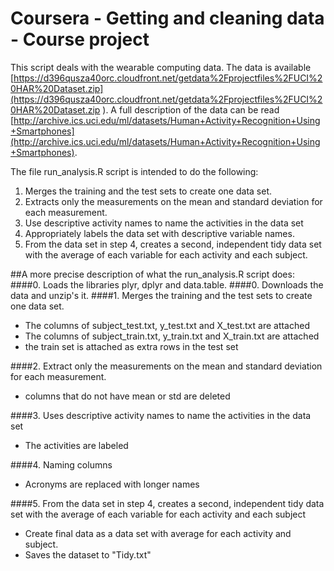# Coursera - Getting and cleaning data - Course project

This script deals with the wearable computing data. The data is available  [https://d396qusza40orc.cloudfront.net/getdata%2Fprojectfiles%2FUCI%20HAR%20Dataset.zip](https://d396qusza40orc.cloudfront.net/getdata%2Fprojectfiles%2FUCI%20HAR%20Dataset.zip ). A full description of the data can be read [http://archive.ics.uci.edu/ml/datasets/Human+Activity+Recognition+Using+Smartphones](http://archive.ics.uci.edu/ml/datasets/Human+Activity+Recognition+Using+Smartphones).

The file run_analysis.R script is intended to do the following:
 
1. Merges the training and the test sets to create one data set.
1. Extracts only the measurements on the mean and standard deviation for each measurement.
1. Use descriptive activity names to name the activities in the data set
1. Appropriately labels the data set with descriptive variable names. 
1. From the data set in step 4, creates a second, independent tidy data set with the average of each variable for each activity and each subject.

##A more precise description of what the run_analysis.R script does:
####0. Loads the libraries plyr, dplyr and data.table.
####0. Downloads the data and unzip's it.
####1. Merges the training and the test sets to create one data set.

- The columns of subject_test.txt, y_test.txt and X_test.txt are attached
- The columns of subject_train.txt, y_train.txt and X_train.txt are attached
- the train set is attached as extra rows in the test set

####2. Extract only the measurements on the mean and standard deviation for each measurement.

- columns that do not have mean or std are deleted

####3. Uses descriptive activity names to name the activities in the data set

- The activities are labeled

####4. Naming columns

- Acronyms are replaced with longer names

####5. From the data set in step 4, creates a second, independent tidy data set with the average of each variable for each activity and each subject

- Create final data as a data set with average for each activity and subject.
- Saves the dataset to "Tidy.txt"
